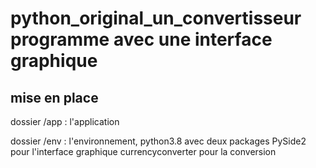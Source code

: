 # python_original_un_convertisseur programme avec une interface graphique

## mise en place

dossier /app : l'application

dossier /env : l'environnement, python3.8 avec deux packages
    PySide2 pour l'interface graphique
    currencyconverter pour la conversion

